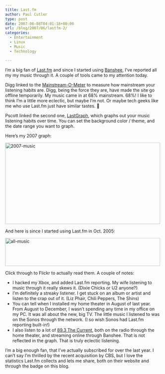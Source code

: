```yaml
---
title: Last.fm
author: Paul Cutler
type: post
date: 2007-06-08T04:01:18+00:00
url: /blog/2007/06/lastfm-2/
categories:
  - Entertainment
  - Linux
  - Music
  - Technology

---
```

I&#8217;m a big fan of [Last.fm][1] and since I started using [Banshee][2], I&#8217;ve reported all my my music through it. A couple of tools came to my attention today.

Digg linked to the [Mainstream-O-Meter][3] to measure how mainstream your listening habits are. Digg, being the force they are, have made the site go offline temporarily. My music came in at 68% mainstream. 68%! I like to think I&#8217;m a little more eclectic, but maybe I&#8217;m not. Or maybe tech geeks like me who use Last.fm just have similar tastes. 🙂

Pscott linked the second one, [LastGraph][4], which graphs out your music listening habits over time. You can set the background color / theme, and the date range you want to graph.

Here&#8217;s my 2007 graph:

[<img src="https://i2.wp.com/farm2.static.flickr.com/1407/535484535_41ef6e9ed8.jpg?resize=500%2C262" width="500" height="262" alt="2007-music" data-recalc-dims="1" />][5]

And here is since I started using Last.fm in Oct. 2005:

[<img src="https://i2.wp.com/farm1.static.flickr.com/219/535527225_0171a3ae24.jpg?resize=500%2C90" width="500" height="90" alt="all-music" data-recalc-dims="1" />][6]

Click through to Flickr to actually read them. A couple of notes:

  * I hacked my Xbox, and added Last.fm reporting. My wife listening to music through it really skews it. (Dixie Chicks or U2 anyone?)
  * I&#8217;m definitely a streaky listener. I get stuck on an album or artist and listen to the crap out of it. (Liz Phair, Chili Peppers, The Shins)
  * You can tell when I installed my home theater in August of last year. From August to December, I wasn&#8217;t spending any time in my office on my PC. It was all about the new, big TV. The little music I listened to was on the Sonos through the network. (I so wish Sonos had Last.fm reporting built-in!)
  * I also listen to a lot of [89.3 The Current][7], both on the radio through the home theater, and streaming online through Banshee. That is not reflected in the graph. That is truly eclectic listening. 

I&#8217;m a big enough fan, that I&#8217;ve actually subscribed for over the last year. I can&#8217;t say I&#8217;m thrilled by the recent acquisition by CBS, but I love the statistics Last.fm collects and lets me share, both on their website and through the badge on this blog.

 [1]: http://www.last.fm
 [2]: http://www.banshee-project.org
 [3]: http://mainstream.vincentahrend.com/user/
 [4]: http://lastgraph.aeracode.org/
 [5]: http://www.flickr.com/photos/silwenae/535484535/ "Photo Sharing"
 [6]: http://www.flickr.com/photos/silwenae/535527225/ "Photo Sharing"
 [7]: http://minnesota.publicradio.org/radio/services/the_current/